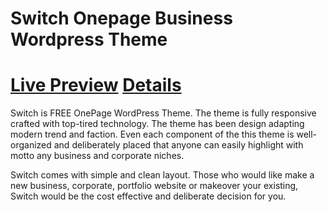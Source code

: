 Switch Onepage Business Wordpress Theme
========

<a href="http://demo.themexpert.com/?theme=switch&cms=wp">Live Preview</a> <a href="http://www.themexpert.com/wordpress-themes/switch">Details</a>
========
Switch is FREE OnePage WordPress Theme. The theme is fully responsive crafted with top-tired technology. The theme has been design adapting modern trend and faction. Even each component of the this theme is well-organized and deliberately placed that anyone can easily highlight with motto any business and corporate niches.

Switch comes with simple and clean layout. Those who would like make a new business, corporate, portfolio website or makeover your existing, Switch would be the cost effective and deliberate decision for you.

